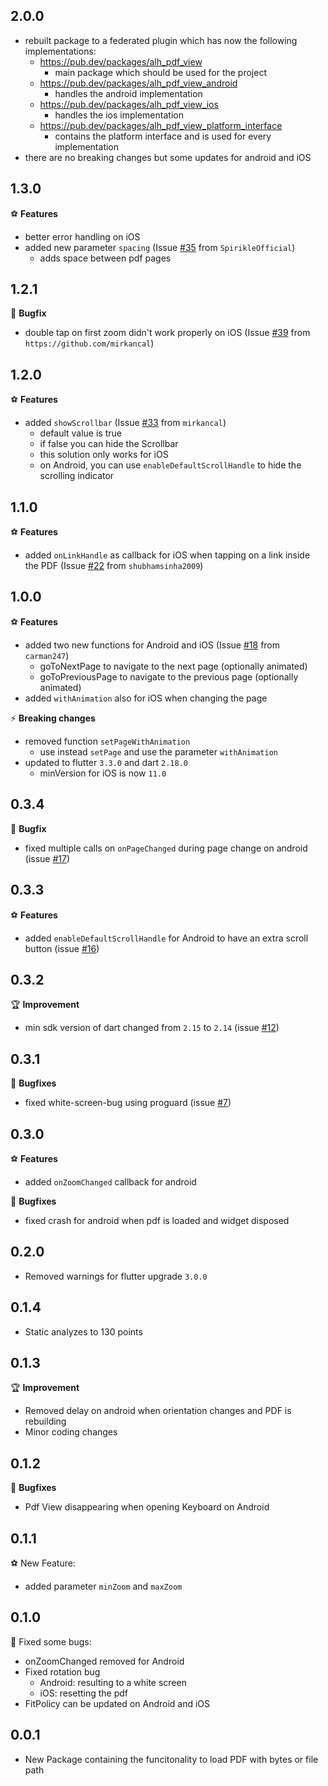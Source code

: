 ## 2.0.0
* rebuilt package to a federated plugin which has now the following implementations:
  * https://pub.dev/packages/alh_pdf_view
    * main package which should be used for the project
  * https://pub.dev/packages/alh_pdf_view_android
    * handles the android implementation
  * https://pub.dev/packages/alh_pdf_view_ios
    * handles the ios implementation
  * https://pub.dev/packages/alh_pdf_view_platform_interface
    * contains the platform interface and is used for every implementation
* there are no breaking changes but some updates for android and iOS

## 1.3.0
⚽️ **Features**
* better error handling on iOS
* added new parameter `spacing` (Issue [#35](https://github.com/alhappler/alh_pdf_view/issues/35) from `SpirikleOfficial`)
    * adds space between pdf pages

## 1.2.1

🐛 **Bugfix**
* double tap on first zoom didn't work properly on iOS (Issue [#39](https://github.com/alhappler/alh_pdf_view/issues/39) from `https://github.com/mirkancal`)

## 1.2.0

⚽️ **Features**
* added `showScrollbar` (Issue [#33](https://github.com/alhappler/alh_pdf_view/issues/33) from `mirkancal`)
    * default value is true
    * if false you can hide the Scrollbar
    * this solution only works for iOS
    * on Android, you can use `enableDefaultScrollHandle` to hide the scrolling indicator

## 1.1.0

⚽️ **Features**
* added `onLinkHandle` as callback for iOS when tapping on a link inside the PDF (Issue [#22](https://github.com/alhappler/alh_pdf_view/issues/22) from `shubhamsinha2009`)

## 1.0.0

⚽️ **Features**
* added two new functions for Android and iOS (Issue [#18](https://github.com/alhappler/alh_pdf_view/issues/18) from `carman247`)
    * goToNextPage to navigate to the next page (optionally animated)
    * goToPreviousPage to navigate to the previous page (optionally animated)
* added `withAnimation` also for iOS when changing the page

⚡️ **Breaking changes**
* removed function `setPageWithAnimation`
    * use instead `setPage` and use the parameter `withAnimation`
* updated to flutter `3.3.0` and dart `2.18.0`
    * minVersion for iOS is now `11.0`

## 0.3.4
🐛 **Bugfix**

* fixed multiple calls on `onPageChanged` during page change on android (issue [#17](https://github.com/alhappler/alh_pdf_view/issues/17))

## 0.3.3

⚽️ **Features**

* added `enableDefaultScrollHandle` for Android to have an extra scroll button (issue [#16](https://github.com/alhappler/alh_pdf_view/issues/16))

## 0.3.2

🏆 **Improvement**

* min sdk version of dart changed from `2.15` to `2.14` (issue [#12](https://github.com/alhappler/alh_pdf_view/issues/12))

## 0.3.1

🐛 **Bugfixes**

* fixed white-screen-bug using proguard (issue [#7](https://github.com/alhappler/alh_pdf_view/issues/7))

## 0.3.0

⚽️ **Features**

* added `onZoomChanged` callback for android

🐛 **Bugfixes**

* fixed crash for android when pdf is loaded and widget disposed

## 0.2.0

* Removed warnings for flutter upgrade `3.0.0`

## 0.1.4

* Static analyzes to 130 points

## 0.1.3

🏆 **Improvement**

* Removed delay on android when orientation changes and PDF is rebuilding
* Minor coding changes

## 0.1.2

🐛 **Bugfixes**

* Pdf View disappearing when opening Keyboard on Android

## 0.1.1

⚽️ New Feature:

* added parameter `minZoom` and `maxZoom`

## 0.1.0

🐛 Fixed some bugs:

* onZoomChanged removed for Android
* Fixed rotation bug
    * Android: resulting to a white screen
    * iOS: resetting the pdf
* FitPolicy can be updated on Android and iOS

## 0.0.1

* New Package containing the funcitonality to load PDF with bytes or file path
